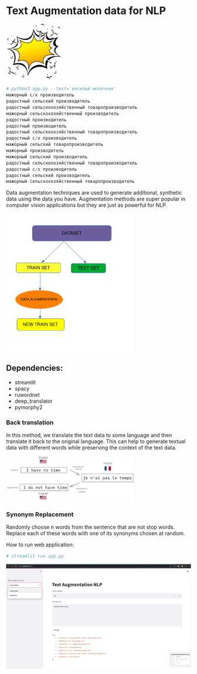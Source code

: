 # Text Augmentation data for NLP

<img src="png\logo.png" width="150"/>

```python
# python3 app.py --text='веселый молочник'
мажорный с/х производитель
радостный сельский производитель
радостный сельскохозяйственный товаропроизводитель
мажорный сельскохозяйственный производитель
радостный производитель
радостный производитель
радостный сельскохозяйственный товаропроизводитель
радостный с/х производитель
мажорный сельский товаропроизводитель
мажорный производитель
мажорный сельский производитель
радостный сельскохозяйственный товаропроизводитель
радостный с/х производитель
радостный сельский производитель
мажорный сельскохозяйственный товаропроизводитель
```

Data augmentation techniques are used to generate additional, synthetic data using the data you have. Augmentation methods are super popular in computer vision applications but they are just as powerful for NLP. 

<img src="png\dataset.png" width="350"/>

## Dependencies:

  + streamlit
  + spacy
  + ruwordnet
  + deep_translator
  + pymorphy2

### Back translation

In this method, we translate the text data to some language and then translate it back to the original language. This can help to generate textual data with different words while preserving the context of the text data. 

<img src="png\backtranslation.png" width="350"/>

### Synonym Replacement

Randomly choose n words from the sentence that are not stop words. Replace each of these words with one of its synonyms chosen at random. 

How to run web application:
```python
# streamlit run app.py
```

<img src="png\screen.png" width="850"/>
